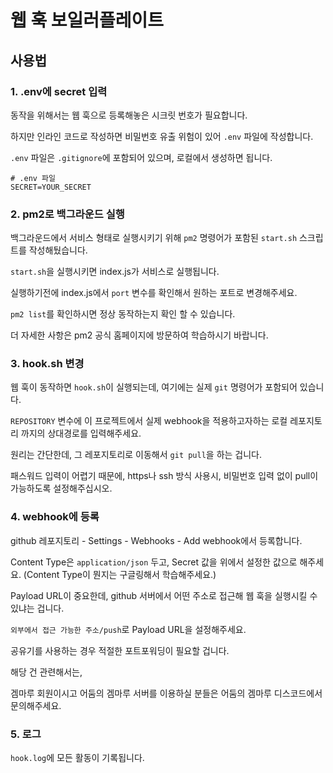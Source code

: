 # 웹 훅 보일러플레이트

## 사용법

### 1. .env에 secret 입력

동작을 위해서는 웹 훅으로 등록해놓은 시크릿 번호가 필요합니다.

하지만 인라인 코드로 작성하면 비밀번호 유출 위험이 있어 `.env` 파일에 작성합니다.

`.env` 파일은 `.gitignore`에 포함되어 있으며, 로컬에서 생성하면 됩니다.

```
# .env 파일
SECRET=YOUR_SECRET
```

### 2. pm2로 백그라운드 실행

백그라운드에서 서비스 형태로 실행시키기 위해 `pm2` 명령어가 포함된 `start.sh` 스크립트를 작성해뒀습니다.

`start.sh`을 실행시키면 index.js가 서비스로 실행됩니다.

실행하기전에 index.js에서 `port` 변수를 확인해서 원하는 포트로 변경해주세요.

`pm2 list`를 확인하시면 정상 동작하는지 확인 할 수 있습니다.

더 자세한 사항은 pm2 공식 홈페이지에 방문하여 학습하시기 바랍니다.

### 3. hook.sh 변경

웹 훅이 동작하면 `hook.sh`이 실행되는데, 여기에는 실제 `git` 명령어가 포함되어 있습니다.

`REPOSITORY` 변수에 이 프로젝트에서 실제 webhook을 적용하고자하는 로컬 레포지토리 까지의 상대경로를 입력해주세요.

원리는 간단한데, 그 레포지토리로 이동해서 `git pull`을 하는 겁니다.

패스워드 입력이 어렵기 때문에, https나 ssh 방식 사용시, 비밀번호 입력 없이 pull이 가능하도록 설정해주십시오.

### 4. webhook에 등록

github 레포지토리 - Settings - Webhooks - Add webhook에서 등록합니다.

Content Type은 `application/json` 두고, Secret 값을 위에서 설정한 값으로 해주세요. (Content Type이 뭔지는 구글링해서 학습해주세요.)

Payload URL이 중요한데, github 서버에서 어떤 주소로 접근해 웹 훅을 실행시킬 수 있냐는 겁니다.

`외부에서 접근 가능한 주소/push`로 Payload URL을 설정해주세요.

공유기를 사용하는 경우 적절한 포트포워딩이 필요할 겁니다.

해당 건 관련해서는,

겜마루 회원이시고 어둠의 겜마루 서버를 이용하실 분들은 어둠의 겜마루 디스코드에서 문의해주세요.

### 5. 로그

`hook.log`에 모든 활동이 기록됩니다.
